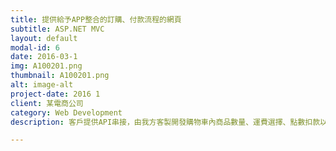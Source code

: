 ```yaml
---
title: 提供給予APP整合的訂購、付款流程的網頁
subtitle: ASP.NET MVC
layout: default
modal-id: 6
date: 2016-03-1
img: A100201.png
thumbnail: A100201.png
alt: image-alt
project-date: 2016 1 
client: 某電商公司
category: Web Development
description: 客戶提供API串接，由我方客製開發購物車內商品數量、運費選擇、點數扣款以及付款方式各項功能頁面，提供給予手機APP整合，包含ios與android版本。

---
```

